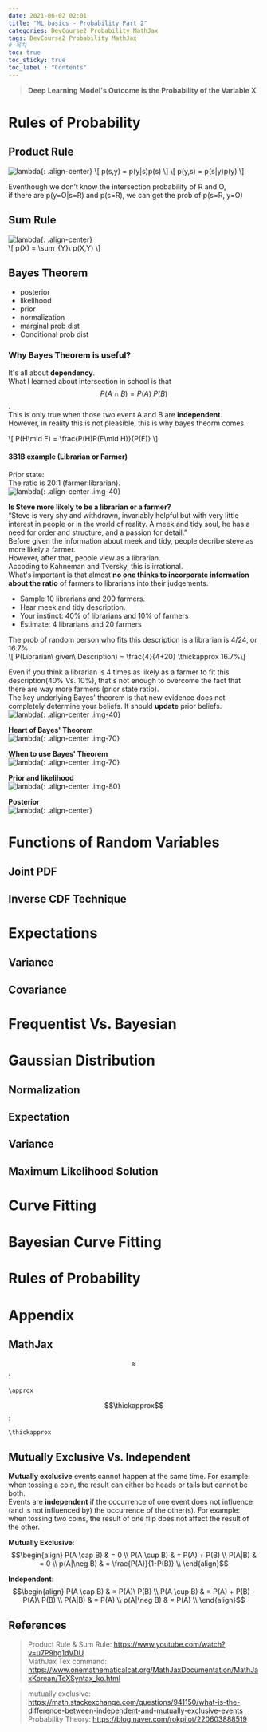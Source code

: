 ```yaml
---
date: 2021-06-02 02:01
title: "ML basics - Probability Part 2"
categories: DevCourse2 Probability MathJax
tags: DevCourse2 Probability MathJax
# 목차
toc: true  
toc_sticky: true 
toc_label : "Contents"
---
```


> **Deep Learning Model's Outcome is the Probability of the Variable X**

# Rules of Probability
## Product Rule
![lambda](/assets/images/product-rule.png){: .align-center}
\\[ p(s,y) = p(y|s)p(s) \\]
\\[ p(y,s) = p(s|y)p(y) \\]  

Eventhough we don’t know the intersection probability of R and O,  
if there are p(y=O|s=R) and p(s=R), we can get the prob of p(s=R, y=O)  
## Sum Rule
![lambda](/assets/images/sum-rule.png){: .align-center}  
\\[ p(X) = \sum_{Y}\ p(X,Y) \\]  



## Bayes Theorem
- posterior
- likelihood
- prior
- normalization
- marginal prob dist
- Conditional prob dist  

### Why Bayes Theorem is useful?
It's all about **dependency**.  
What I learned about intersection in school is that $$ P(A \cap B) = P(A)\ P(B) $$.  
This is only true when those two event A and B are **independent**.  
However, in reality this is not pleasible, this is why bayes theorm comes.  

\\[ P(H\mid E) = \frac{P(H)P(E\mid H)}{P(E)} \\]  

#### 3B1B example (Librarian or Farmer)
Prior state:  
The ratio is 20:1 (farmer:librarian).  
![lambda](/assets/images/20-farmers.png){: .align-center .img-40}  

**Is Steve more likely to be a librarian or a farmer?**  
“Steve is very shy and withdrawn, invariably helpful but with very little interest in people or in the world of reality. A meek and tidy soul, he has a need for order and structure, and a passion for detail.”  
Before given the information about meek and tidy, people decribe steve as more likely a farmer.  
However, after that, people view as a librarian.  
Accoding to Kahneman and Tversky, this is irrational.  
What's important is that almost **no one thinks to incorporate information about the ratio** of farmers to librarians into their judgements.  

- Sample 10 librarians and 200 farmers.
- Hear meek and tidy description.
- Your instinct: 40% of librarians and 10% of farmers
- Estimate: 4 librarians and 20 farmers  

The prob of random person who fits this description is a librarian is 4/24, or 16.7%.  
\\[ P(Librarian\ given\ Description) = \frac{4}{4+20} \thickapprox  16.7%\\]  

Even if you think a librarian is 4 times as likely as a farmer to fit this description(40% Vs. 10%), that's not enough to overcome the fact that there are way more farmers (prior state ratio).  
The key underlying Bayes' theorem is that new evidence does not completely determine your beliefs. It should **update** prior beliefs.  
![lambda](/assets/images/bayes-update.png){: .align-center .img-40}  

**Heart of Bayes' Theorem**  
![lambda](/assets/images/heart-of-the-bayes.png){: .align-center .img-70}  

**When to use Bayes' Theorem**  
![lambda](/assets/images/when-to-use-bayes.png){: .align-center .img-70}  

**Prior and likelihood**  
![lambda](/assets/images/prior-likelihood.png){: .align-center .img-80}  

**Posterior**  
![lambda](/assets/images/posterior.png){: .align-center}  


# Functions of Random Variables
## Joint PDF
## Inverse CDF Technique
# Expectations
## Variance
## Covariance
# Frequentist Vs. Bayesian
# Gaussian Distribution
## Normalization
## Expectation
## Variance
## Maximum Likelihood Solution
# Curve Fitting
# Bayesian Curve Fitting


# Rules of Probability

# Appendix
## MathJax
$$\approx$$:  
```
\approx
```  
$$\thickapprox$$:  
```
\thickapprox
```

## Mutually Exclusive Vs. Independent
**Mutually exclusive** events cannot happen at the same time. For example: when tossing a coin, the result can either be heads or tails but cannot be both.  
Events are **independent** if the occurrence of one event does not influence (and is not influenced by) the occurrence of the other(s). For example: when tossing two coins, the result of one flip does not affect the result of the other.  

**Mutually Exclusive**:  
$$\begin{align}
P(A \cap B) & = 0 \\
P(A \cup B) & = P(A) + P(B) \\
P(A|B) & = 0 \\
p(A|\neg B) & = \frac{P(A)}{1-P(B)} \\
\end{align}$$  

**Independent**:  
$$\begin{align}
P(A \cap B) & = P(A)\ P(B) \\
P(A \cup B) & = P(A) + P(B) - P(A)\ P(B) \\
P(A|B) & = P(A) \\
p(A|\neg B) & = P(A) \\
\end{align}$$  


## References
> Product Rule & Sum Rule: <https://www.youtube.com/watch?v=u7P9hg1dVDU>  
> MathJax Tex command: <https://www.onemathematicalcat.org/MathJaxDocumentation/MathJaxKorean/TeXSyntax_ko.html>

> mutually exclusive: <https://math.stackexchange.com/questions/941150/what-is-the-difference-between-independent-and-mutually-exclusive-events>  
> Probability Theory: <https://blog.naver.com/rokpilot/220603888519>